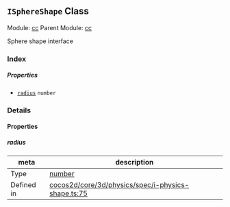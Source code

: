 ## `ISphereShape` Class



Module: [cc](../modules/cc.md)
Parent Module: [cc](../modules/cc.md)


Sphere shape interface



### Index

##### Properties

  - [`radius`](#radius) `number` 





### Details


#### Properties


##### radius

> 

| meta | description |
|------|-------------|
| Type | <a href="https://developer.mozilla.org/en/JavaScript/Reference/Global_Objects/Number" class="crosslink external" target="_blank">number</a> |
| Defined in | [cocos2d/core/3d/physics/spec/i-physics-shape.ts:75](https://github.com/cocos-creator/engine/blob/ffcd52a59a8c6aae4b1d658e5006aef78c30892b/cocos2d/core/3d/physics/spec/i-physics-shape.ts#L75) |






